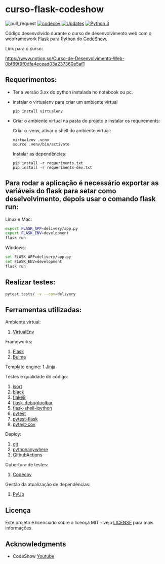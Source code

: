 # curso-flask-codeshow

![pull_request](https://github.com/lipegomes/curso-flask-codeshow/actions/workflows/python-app.yml/badge.svg)
[![codecov](https://codecov.io/gh/lipegomes/curso-flask-codeshow/branch/main/graph/badge.svg?token=DJ04VUD1GV)](https://codecov.io/gh/lipegomes/curso-flask-codeshow)
[![Updates](https://pyup.io/repos/github/lipegomes/curso-flask-codeshow/shield.svg)](https://pyup.io/repos/github/lipegomes/curso-flask-codeshow/)
[![Python 3](https://pyup.io/repos/github/lipegomes/curso-flask-codeshow/python-3-shield.svg)](https://pyup.io/repos/github/lipegomes/curso-flask-codeshow/)

Código desenvolvido durante o curso de desenvolvimento web com o webframework [Flask](https://flask.palletsprojects.com/en/1.1.x/) para [Python](https://www.python.org/) do [CodeShow](https://www.youtube.com/user/brunovegan).

Link para o curso:

https://www.notion.so/Curso-de-Desenvolvimento-Web-0bf89f9f0dfa4ecead03a237360e5af1

## Requerimentos:
- Ter a versão 3.xx do python instalada no notebook ou pc.
- instalar o virtualenv para criar um ambiente virtual
    ```console
    pip install virtualenv
    ```
- Criar o ambiente virtual na pasta do projeto e instalar os requirements:
  
  Criar o .venv, ativar o shell do ambiente virtual:
    ```console
    virtualenv .venv
    source .venv/bin/activate
    ```

    Instalar as dependências:
    ```console
    pip install -r requeriments.txt
    pip install -r requeriments-dev.txt
    ```

## Para rodar a aplicação é necessário exportar as variáveis do flask para setar como deselvolvimento, depois usar o comando flask run:

Linux e Mac:
```sh
export FLASK_APP=delivery/app.py
export FLASK_ENV=development
flask run
```

Windows:
```sh
set FLASK_APP=delivery/app.py
set FLASK_ENV=development
flask run
```

## Realizar testes:

```sh
pytest tests/ -v --cov=delivery
```

## Ferramentas utilizadas:

Ambiente virtual:
1. [VirtualEnv](https://virtualenv.pypa.io/en/latest/)

Frameworks:
1. [Flask](https://flask.palletsprojects.com/en/1.1.x/)
2. [Bulma](https://bulma.io/)

Template engine:
1.[Jinja](https://jinja.palletsprojects.com/en/2.11.x/templates/)

Testes e qualidade do código:
1. [isort](https://pycqa.github.io/isort/)
2. [black](https://black.readthedocs.io/en/stable/)
3. [flake8](https://flake8.pycqa.org/en/latest/)
4. [flask-debugtoolbar](https://flask-debugtoolbar.readthedocs.io/en/latest/)
5. [flask-shell-ipython](https://pypi.org/project/flask-shell-ipython/)
6. [pytest](https://docs.pytest.org/en/stable/index.html)
7. [pytest-flask](https://pytest-flask.readthedocs.io/en/latest/)
8. [pytest-cov](https://pytest-cov.readthedocs.io/en/latest/index.html)

Deploy:
1. [git](https://git-scm.com/)
2. [pythonanywhere](https://www.pythonanywhere.com)
3. [GithubActions](https://github.com/features/actions)

Cobertura de testes:
1. [Codecov](https://app.codecov.io/)

Gestão da atualização de dependências:

1. [PyUp](https://pyup.io)

## Licença

Este projeto é licenciado sobre a licença MIT - veja [LICENSE](https://github.com/lipegomes/curso-flask-codeshow/blob/main/LICENSE) para mais informações.

## Acknowledgments

- CodeShow [Youtube](https://www.youtube.com/user/brunovegan)